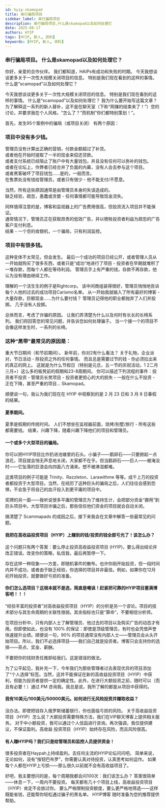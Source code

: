 ```yaml
---
id: hyip-skamopad
title: 串行骗局项目
sidebar_label: 串行骗局项目
description: 串行骗局项目,什么是skamopad以及如何处理它
date: 2025-08-17
authors: HYIP
tags: [HYIP, 新人, 资料]
keywords: [HYIP, 新人, 资料]
---
```


### 串行骗局项目。 什么是skamopad以及如何处理它？

你好，亲爱的合作伙伴。 
我们都知道，HAIPs有成功和失败的时期。 
今天我想谈谈更多关于一次性大规模关闭项目的信息。 
特别是我们现在看到的这样的事情。   
什么是“scamopad”以及如何处理它？  

今天我想谈谈更多关于一次性大规模关闭项目的信息。 
特别是我们现在看到的这样的事情。
什么是“scamopad”以及如何处理它？ 
我为什么要开始写这篇文章？   
为了解释这一系列的新人替补，这不是在聊天室（下称“网赚的结束来了！”）空的讨论，并要求我在个人风格，“怎么了？”而机制“你们都特别策划！”。 

首先，发生95个案例中的骗局（或项目关闭） 有两个原因： 

### 项目中没有多少钱。   
管理员没有计算出正确的营销，付款金额超过了补货。   
或者他在开始时提取了一半的现金来偿还贷款。   
或者支付系统已经阻止了账户中有大量钱包，并且没有任何可以弥补的钱包。   
或者在论坛上，作弊者已经合并了负面的内幕，没有人会去参与这个项目。    
或者黑客破坏了项目钱包......是的，一般而言。   
在售票处没有钱给管理员，或者只有很少 - 他不能支付/不愿意。   

当然，所有这些原因通常是由管理员本身的失误造成的。   
缺乏经验，疏忽，愚蠢或贪婪 - 任何事情都可能导致现金流失。   

同样值得注意的是，博客和监视器上的广告费用很高，但投资流入项目并不能保证。   
通常情况下，管理员正在获取昂贵的低效广告，并以牺牲投资者利益为疏忽的广告客户支付利息。   
结果 - 一个空的收银机，一个骗局，只有利润监控。 

### 项目中有很多钱。 
这种变体不太常见，但会发生。 最后一个成功的项目已经公开，或者管理人员从一开始就购买了很多东西，或者只是“成功”地进行了项目 - 投资者在早期就堆积了一堆存款，而每个人都在等待利润。 管理员手上有严重的钱，存款不再存款，他认为没有理由继续工作。 

理解的一个活生生的例子是Rightcorp。 该中间商组装得很好，管理员悄悄地告诉每个人他的过去的成功项目Carismo名单。 从一开始我就输入了所有最好的博客 - 大量存款，巨额现金......为什么要付钱？ 管理员记得他的职业都抛弃了人们并投掷。 几乎没有人投掷。 

总体而言，考虑了诈骗的原因。 让我们弄清楚为什么以及何时有长长的长椅系列。 
我们将回答您的常见问题，并告诉您如何处理骗子。 
当一个接一个的项目不会像这样发生时，一系列的长椅。 

### 这种“黑带”最常见的原因是： 

重大节日期间（和节前期间）。 新年前，你对2有什么看法？ 关于礼物，企业派对，节日活动 - 除投资之外的任何事情。 而且总是需要过节的钱 - 你必须拉出来的真正的网上。 这就是为什么节假日（特别是元旦，五一节的庆祝活动，1 2二月三月+）这么多的板凳前的假期和23-8周期间。 你可以描述下列流程的事件：投资者不投资 - 管理员长凳项目 - 投资者更担心的大的损失 - 一般在什么不投资 - 正在下降，甚至严重的项目... Skamopad。 

顺便说一句，我认为我们现在在 HYIP 中观察到的是 2 月 23 日和 3 月 8 日春假的结果。

#### 夏季期间。

夏季是假期的传统时间。 人们不想坐在监视器前面，烧烤/别墅/旅行 - 所有这些都需要钱。 结果，兴趣下降，随着兴趣下降他们的项目和管理员。   


#### 一个或多个大型项目的骗局。

你可以把HYIP项目比作扔进池塘里的石头。小骗子——鹅卵石——只要掀起一点浪花，项目就会悄无声息地关闭，大家都不在乎。但当鹅卵石——巨人——被淹没时——它坠落的巨浪会向四面八方涌来。想不被淋湿都难。 
 
这类项目的例子可能是 Trinity、Razzleton、Larawithme 等等。成千上万的投资者都投资于大型项目。当然，在经历了这种巨头的骗局之后，人们往往会感到恐惧，不会急于将自己的血汗投入到更平庸的项目中。 
 
奖牌的另一面——我听说很多平庸的管理员为了维持生计，会把部分资金“挪用”到巨头项目中。大型项目诈骗之后，那些信任他们资金的项目就会自动关闭。 
 
搞清楚了 Scammapads 的成因之后，接下来我会在文章中解答一些最常见的问题。


#### 我把在高收益投资项目（HYIP）上赚到的钱/投资的钱全部亏光了！该怎么办？

这个问题只有两个答案：要么停止投资高收益投资项目 (HYIP)，要么得出结论并改正错误。改变你的策略，私信我，最后再暂停一下。 

存在这样一种现象——方差，即随机事件的散布。也许你刚开始投资，但一段时间内并不成功，或者由于缺乏经验，你选择的项目并非最佳。例如，如果你在12月初开始投资，就要做好亏损的准备。


#### 你们怎么选项目？这根本就不是选，简直是嘲讽！赶紧把可靠的HYIP项目塞满博客吧！！！

“经验丰富的投资者”对高收益投资项目（HYIP）的分析是另一个谬论。项目的技术部分与其生命周期的关联性很弱。其余指标也只是“算命”，不要相信分析师。 

在项目分析中，只有内部人士了解管理员、他过去的项目以及购买广告的动态才有用。但即使如此，也没有 100% 的保证：即使是顶级管理员，有时也会凭借声誉快速提升业绩。顺便说一句，90% 的项目通常没有内部人士——管理员会从头开始项目。所以，我们不必选择项目——我们自己就是投资者。博客只会支持你的选择——茶点、奖金、薪酬。 

不要把你的钱财责任推卸给我们。这是错误的做法。 

为了公平起见，我补充一下，今年我们为那些管理者过去表现优异的项目添加了“个人选择”标签。当然，这并不能保证在新的高收益投资项目（HYIP）中获利，但能为投资者提供一定的确定性。此外，在进行大额投资之前，随时可以（而且有必要！）通过 PM 咨询我。我总是说，我所了解的都是从项目中获得的。  


#### 我有10美元/100美元/50000美元。如何进行无风险投资并赚取收益？

没办法。即使把钱存入俄罗斯储蓄银行，你也面临亏损的风险。 
关于高收益投资项目（HYIP）怎么说？大额投资需要特殊方法，我们在VIP聊天博客上提供相关服务。 
对于中小额投资，我可以通过个人信函进行咨询。再次强调，我仅提供建议，不保证盈利。高收益 投资项目（HYIP）始终存在风险，而且风险很高。


#### 有人赚HYIP吗？我们只是给管理员和监控人员提供资金！

很多投资者在Haypah上持续盈利。去任何主流的HYIP论坛问问吧。 
简单来说，无论如何，没有“按钮巴布罗”，你需要认真对待投资，认真思考如何运作。 
如果每个人都在HYIP上亏损——那么很久以前就不会有高收益项目了。 

好吧，我主要想问的是，每个周期我都会问100次：我们该怎么办？ 
答案很简单——休息一下，一周内不要投资。 
每天都有几十个项目上线，高收益投资项目（HYIP）肯定不会放过你。 
要么严格限制投资额度，要么更严格地筛选——这样既能省钱，还能帮你轻松通过骗子的黑名单。 
HYIP博客 随时准备为您的推荐提供帮助。


